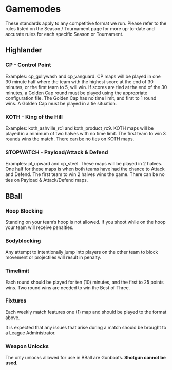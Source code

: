 # Gamemodes
These standards apply to any competitive format we run. Please refer to the rules listed on the Season / Tournament page for more up-to-date and accurate rules for each specific Season or Tournament.

## Highlander
### CP - Control Point
Examples: cp_gullywash and cp_vanguard.
CP maps will be played in one 30 minute half where the team with the highest score at the end of 30 minutes, or the first team to 5, will win. If scores are tied at the end of the 30 minutes, a Golden Cap round must be played using the appropriate configuration file. The Golden Cap has no time limit, and first to 1 round wins. A Golden Cap must be played in a tie situation.

### KOTH - King of the Hill
Examples: koth_ashville_rc1 and koth_product_rc9.
KOTH maps will be played in a minimum of two halves with no time limit. The first team to win 3 rounds wins the match. There can be no ties on KOTH maps.

### STOPWATCH - Payload/Attack & Defend
Examples: pl_upward and cp_steel.
These maps will be played in 2 halves. One half for these maps is when both teams have had the chance to Attack and Defend. The first team to win 2 halves wins the game. There can be no ties on Payload & Attack/Defend maps.

## BBall

### Hoop Blocking
Standing on your team’s hoop is not allowed. If you shoot while on the hoop your team will receive penalties.

### Bodyblocking
Any attempt to intentionally jump into players on the other team to block movement or projectiles will result in penalty.

### Timelimit
Each round should be played for ten (10) minutes, and the first to 25 points wins. Two round wins are needed to win the Best of Three. 

### Fixtures
Each weekly match features one (1) map and should be played to the format above.

It is expected that any issues that arise during a match should be brought to a League Administrator.

### Weapon Unlocks
The only unlocks allowed for use in BBall are Gunboats. **Shotgun cannot be used**.